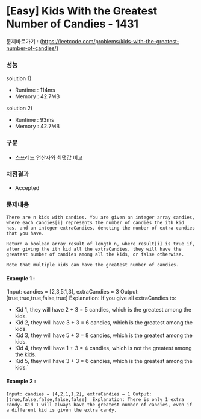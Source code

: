 # [Easy] Kids With the Greatest Number of Candies - 1431

문제바로가기 : (https://leetcode.com/problems/kids-with-the-greatest-number-of-candies/)

### 성능

solution 1)

- Runtime : 114ms
- Memory : 42.7MB

solution 2)

- Runtime : 93ms
- Memory : 42.7MB

### 구분

- 스프레드 연산자와 최댓값 비교

### 채점결과

- Accepted

### 문제내용

    There are n kids with candies. You are given an integer array candies, where each candies[i] represents the number of candies the ith kid has, and an integer extraCandies, denoting the number of extra candies that you have.

    Return a boolean array result of length n, where result[i] is true if, after giving the ith kid all the extraCandies, they will have the greatest number of candies among all the kids, or false otherwise.

    Note that multiple kids can have the greatest number of candies.

#### Example 1 :

`Input: candies = [2,3,5,1,3], extraCandies = 3
Output: [true,true,true,false,true]
Explanation: If you give all extraCandies to:

- Kid 1, they will have 2 + 3 = 5 candies, which is the greatest among the kids.
- Kid 2, they will have 3 + 3 = 6 candies, which is the greatest among the kids.
- Kid 3, they will have 5 + 3 = 8 candies, which is the greatest among the kids.
- Kid 4, they will have 1 + 3 = 4 candies, which is not the greatest among the kids.
- Kid 5, they will have 3 + 3 = 6 candies, which is the greatest among the kids.`

#### Example 2 :

`Input: candies = [4,2,1,1,2], extraCandies = 1
Output: [true,false,false,false,false] 
Explanation: There is only 1 extra candy.
Kid 1 will always have the greatest number of candies, even if a different kid is given the extra candy.`
